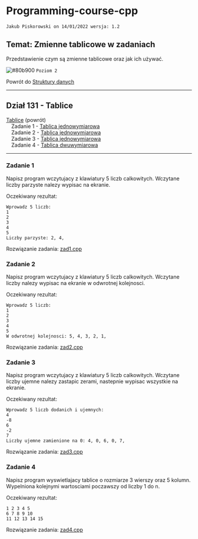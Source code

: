 # Programming-course-cpp

`Jakub Piskorowski on 14/01/2022 wersja: 1.2`

## Temat: Zmienne tablicowe w zadaniach

Przedstawienie czym są zmienne tablicowe oraz jak ich używać.

![#80b900](https://via.placeholder.com/15/80b900/000000?text=+) `Poziom 2`

Powrót do [Struktury danych](/1-programowanie-strukturalne/1-3-struktury-danych/README.md)

---

## Dział 131 - Tablice

[Tablice](/1-programowanie-strukturalne/1-3-struktury-danych/1-3-1-tablice/README.md) (powrót) \
&emsp;Zadanie 1 - [Tablica jednowymiarowa](#zadanie-1) \
&emsp;Zadanie 2 - [Tablica jednowymiarowa](#zadanie-2) \
&emsp;Zadanie 3 - [Tablica jednowymiarowa](#zadanie-3) \
&emsp;Zadanie 4 - [Tablica dwuwymiarowa](#zadanie-4)

---

### Zadanie 1

Napisz program wczytujacy z klawiatury 5 liczb calkowitych. Wczytane liczby parzyste nalezy wypisac na ekranie.

Oczekiwany rezultat:

```text
Wprowadz 5 liczb:
1
2
3
4
5
Liczby parzyste: 2, 4, 
```

Rozwiązanie zadania: [zad1.cpp](zad1.cpp)

### Zadanie 2

Napisz program wczytujacy z klawiatury 5 liczb calkowitych. Wczytane liczby nalezy wypisac na ekranie w odwrotnej kolejnosci.

Oczekiwany rezultat:

```text
Wprowadz 5 liczb: 
1
2
3
4
5
W odwrotnej kolejnosci: 5, 4, 3, 2, 1,
```

Rozwiązanie zadania: [zad2.cpp](zad2.cpp)

### Zadanie 3

Napisz program wczytujacy z klawiatury 5 liczb calkowitych. Wczytane liczby ujemne nalezy zastapic zerami, nastepnie wypisac wszystkie na ekranie.

Oczekiwany rezultat:

```text
Wprowadz 5 liczb dodanich i ujemnych: 
4
-8
6
-2
7
Liczby ujemne zamienione na 0: 4, 0, 6, 0, 7, 
```

Rozwiązanie zadania: [zad3.cpp](zad3.cpp)

### Zadanie 4

Napisz program wyswietlajacy tablice o rozmiarze 3 wierszy oraz 5 kolumn. Wypelniona kolejnymi wartosciami poczawszy od liczby 1 do n.

Oczekiwany rezultat:

```text
1 2 3 4 5 
6 7 8 9 10
11 12 13 14 15
```

Rozwiązanie zadania: [zad4.cpp](zad4.cpp)
